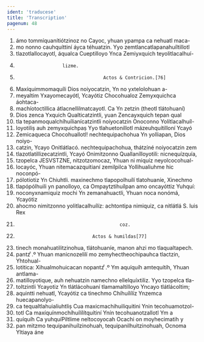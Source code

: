```yaml
---
ident: 'traducese'
title: 'Transcription'
pagenum: 48
---
```

1. ámo tommíquanítiótzinoz no Cayoc, yhuan ypampa ca nehuatl maca-
2. mo nonno cauhquíttiní áyca téhuatzin. Yyo zemtlancatlapanahuíltillotl
3. tlazotlallocayotl, áqualca Cueptilloyo Ynca Zemiyxquich teyolitlacalhuí-
4.                      lizme.
5.                                     Actos & Contricion.[76]
6. Maxíquimmomaquíli Dios noiyocatzin, Yn no yxtelolohuan a-
7. meyaltim Yxayomecayótl, Ycayótiz Chocohualoz Zemyxquichca áohtaca-
8. machíotoctillica átlacnellilmatcayotl. Ca Yn zetzin (theotl tlátohuaní)
9. Dios zenca Yxquich Qualticatzintli, yuan Zencayxquich tepan qual
10. tla tepanmoqualchíhuílianícatzintli noiyocatzin Onoconno Yolítlacalhuíl-
11. loyotiliṣ auh zemyxquichpaṣ Yyo tlahuetonillotl mázeuhquítilloní Ycayó
12. Zemicaqueca Chocohuallotl! nechtequipachohua Yn yolliapan, Dios noiyo-
13. catzin, Ycayo Onitlátlacó. nechtequipachohua, thátzíné noiyocatzin zem
14. tlazotlatillizecatzintli, Ycayó Onimitzonno Quallanílloyotili: nicnequízquía,
15. tzopelca JESVSTZNE, nitzotzomocaz, Yhuan ni miquíz neyolcocohual-
16. locayóc, Yhuan nitemacazquitianí zemilpilca Yollihualiuhme hic noconpó-
17. pólotíotiz Yn Chiuhtli. maxinechmo tlapopolhuílí tlatohuaníe, Xinechmo
18. tlapópólhuili yn panolloyo, ca Ompaytztihuílpan amo oncayóttiz Yuhquí:
19. noconyxnamiquiz mochi Yn zemanahuactli, Yhuan noca nonómá, Ycayótiz
20. ahocmo nimitzonno yolitlacalhuílíz: achtontipa nimiquiz, ca nitlátlá S. luis Rex
21.                                           coz.
22.                                 Actos & humildas[77]
23. tinech monahuatilitzinohua, tlátohuaníe, manon ahzi mo tlaqualtapech.
24. pantz ͨ.º Yhuan manicnozelilí mo zemyhectheochipauhca tlactzin, Yhtohual-
25. lotitica: Xihualmohuicacan nopantz ͨ.º  Ym aquíquíh amtequítíh, Yhuan antlama-
26. matilloyotique, auh nehuatzin namechno ellelquíxtiliz. Yyo tzopelca tla-
27. toltzintli Ycayotiz Yn tlátlácohuaní tlamamaltilloyo Yncayo tlátlácoltim;
28. aquintti nehuatl, Ycayótiz ca tinechmo Chíhuílílíz Ynzemca huecapanolyo-
29. ca tequaltlahuialiuhtliṣ Cua maxicmachihuiliquitini Ynin tecohuamotzol- 
30. totl Ca maxíquínmochíhuílílítquítiní Ynín tecohuanotzallotl Ym a
31. quíquíh Ca yuhquíPiltlime neltocoyocah Ocachi on moyhecimatih y
32. pan mitzmo tequipanihuílzinohuah, tequipanilhuitzinohuah, Ocnoma Yltiaya áne
